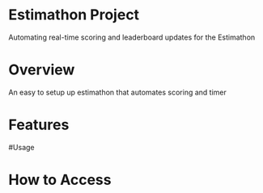 # Estimathon Project
Automating real-time scoring and leaderboard updates for the Estimathon

# Overview
An easy to setup up estimathon that automates scoring and timer
# Features
#Usage
# How to Access 
